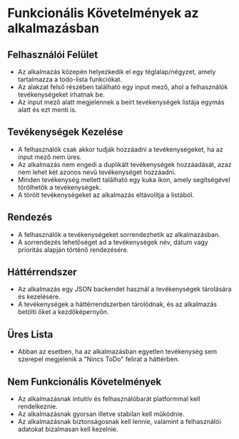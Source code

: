 # Funkcionális Követelmények az alkalmazásban

## Felhasználói Felület

- Az alkalmazás közepén helyezkedik el egy téglalap/négyzet, amely tartalmazza a todo-lista funkciókat.
- Az alakzat felső részében található egy input mező, ahol a felhasználók tevékenységeket írhatnak be.
- Az input mező alatt megjelennek a beírt tevékenységek listája egymás alatt és ezt menti is.

## Tevékenységek Kezelése

- A felhasználók csak akkor tudják hozzáadni a tevékenységeket, ha az input mező nem üres.
- Az alkalmazás nem engedi a duplikált tevékenységek hozzáadását, azaz nem lehet két azonos nevű tevékenységet hozzáadni.
- Minden tevékenység mellett található egy kuka ikon, amely segítségével törölhetők a tevékenységek.
- A törölt tevékenységeket az alkalmazás eltávolítja a listából.

## Rendezés

- A felhasználók a tevékenységeket sorrendezhetik az alkalmazásban.
- A sorrendezés lehetőséget ad a tevékenységek név, dátum vagy prioritás alapján történő rendezésére.

## Háttérrendszer

- Az alkalmazás egy JSON backendet használ a tevékenységek tárolására és kezelésére.
- A tevékenységek a háttérrendszerben tárolódnak, és az alkalmazás betölti őket a kezdőképernyőn.

## Üres Lista

- Abban az esetben, ha az alkalmazásban egyetlen tevékenység sem szerepel megjelenik a "Nincs ToDo" felirat a háttérben.

## Nem Funkcionális Követelmények

- Az alkalmazásnak intuitív és felhasználóbarát platformmal kell rendelkeznie.
- Az alkalmazásnak gyorsan illetve stabilan kell működnie.
- Az alkalmazásnak biztonságosnak kell lennie, valamint a felhasználói adatokat bizalmasan kell kezelnie.